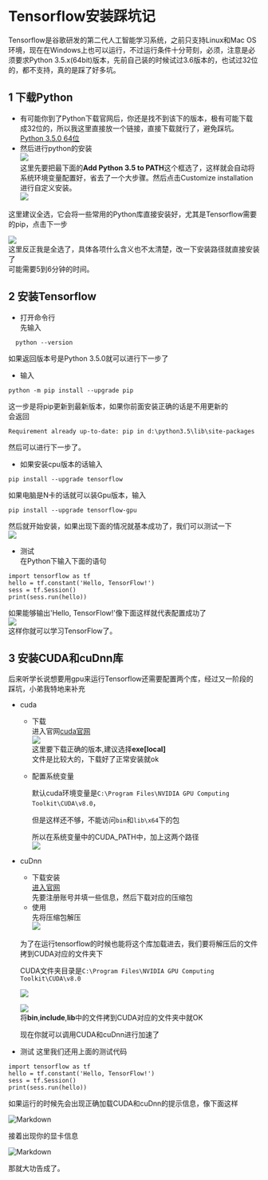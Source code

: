 # Tensorflow安装踩坑记   
Tensorflow是谷歌研发的第二代人工智能学习系统，之前只支持Linux和Mac OS环境，现在在Windows上也可以运行，不过运行条件十分苛刻，必须，注意是必须要求Python 3.5.x(64bit)版本，先前自己装的时候试过3.6版本的，也试过32位的，都不支持，真的是踩了好多坑。
## 1 下载Python     
 * 有可能你到了Python下载官网后，你还是找不到该下的版本，极有可能下载成32位的，所以我这里直接放一个链接，直接下载就行了，避免踩坑。    
 [Python 3.5.0 64位](https://www.python.org/ftp/python/3.5.0/python-3.5.0-amd64.exe)     
 * 然后进行python的安装    
 ![](http://p1.bpimg.com/567571/a86ba0730b6f26d1.png)   
 这里先要把最下面的**Add Python 3.5 to PATH**这个框选了，这样就会自动将系统环境变量配置好，省去了一个大步骤。然后点击Customize installation进行自定义安装。          
 ![](http://i1.piimg.com/567571/62c6783bea203476.png)

 这里建议全选，它会将一些常用的Python库直接安装好，尤其是Tensorflow需要的pip，点击下一步     

 ![](http://p1.bpimg.com/567571/a23446f568bc9e12.png)   
 这里反正我是全选了，具体各项什么含义也不太清楚，改一下安装路径就直接安装了      
 可能需要5到6分钟的时间。   


## 2 安装Tensorflow    
  * 打开命令行    
  先输入    
```
  python --version
```    
如果返回版本号是Python 3.5.0就可以进行下一步了    
 * 输入    
 ```
 python -m pip install --upgrade pip
 ```
 这一步是将pip更新到最新版本，如果你前面安装正确的话是不用更新的   
 会返回
 ```
 Requirement already up-to-date: pip in d:\python3.5\lib\site-packages
 ```   
 然后可以进行下一步了。  
 * 如果安装cpu版本的话输入     
 ```
 pip install --upgrade tensorflow  
 ```
 如果电脑是N卡的话就可以装Gpu版本，输入   
 ```
 pip install --upgrade tensorflow-gpu    
 ```    
 然后就开始安装，如果出现下面的情况就基本成功了，我们可以测试一下   
 ![](http://p1.bqimg.com/567571/74e48d46f55ba14d.png)     

*  测试    
 在Python下输入下面的语句   
 ```python-3
import tensorflow as tf
hello = tf.constant('Hello, TensorFlow!')
sess = tf.Session()
print(sess.run(hello))
 ```      
 如果能够输出'Hello, TensorFlow!'像下面这样就代表配置成功了   
 ![](http://p1.bqimg.com/567571/64f2e35535f21dfe.png)  
 这样你就可以学习TensorFlow了。     

## 3 安装CUDA和cuDnn库           
 后来听学长说想要用gpu来运行Tensorflow还需要配置两个库，经过又一阶段的踩坑，小弟我特地来补充     

  * cuda     
    * 下载    
    进入官网[cuda官网](https://developer.nvidia.com/cuda-downloads)        
    ![](http://i4.buimg.com/588926/0bc6c93bfd16870e.png)   
    这里要下载正确的版本,建议选择**exe[local]**     
    文件是比较大的，下载好了正常安装就ok      
    * 配置系统变量  

      默认cuda环境变量是```C:\Program Files\NVIDIA GPU Computing Toolkit\CUDA\v8.0```，   

      但是这样还不够，不能访问```bin```和```lib\x64```下的包       

      所以在系统变量中的CUDA_PATH中，加上这两个路径    
      ![](http://i2.buimg.com/588926/2e716893c05d0dba.png)    

  * cuDnn       
    * 下载安装    
   [进入官网](https://developer.nvidia.com/cudnn)     
   先要注册账号并填一些信息，然后下载对应的压缩包    
    * 使用      
   先将压缩包解压     
    ![](http://i1.piimg.com/588926/c2afcb9161fb8d95.png)   

    为了在运行tensorflow的时候也能将这个库加载进去，我们要将解压后的文件拷到CUDA对应的文件夹下       

    CUDA文件夹目录是```C:\Program Files\NVIDIA GPU Computing Toolkit\CUDA\v8.0```     


    ![](http://i1.piimg.com/588926/c2afcb9161fb8d95.png)    

    ![](http://i1.piimg.com/588926/4b27e52895db3412.png)    
    将**bin**,**include**,**lib**中的文件拷到CUDA对应的文件夹中就OK     

    现在你就可以调用CUDA和cuDnn进行加速了        


  * 测试
  这里我们还用上面的测试代码      


  ```python-3
  import tensorflow as tf
  hello = tf.constant('Hello, TensorFlow!')
  sess = tf.Session()
  print(sess.run(hello))
  ```       
  如果运行的时候先会出现正确加载CUDA和cuDnn的提示信息，像下面这样        

  ![Markdown](http://i1.piimg.com/1949/1cfc2ae0bbe39c2d.png)   

  接着出现你的显卡信息     

  ![Markdown](http://i2.buimg.com/1949/aaf55aaf7e2ae45f.png)    

  那就大功告成了。      
